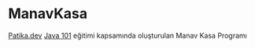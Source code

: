 # ManavKasa
[Patika.dev](https://www.patika.dev) [Java 101](https://app.patika.dev/courses/java101) eğitimi kapsamında oluşturulan Manav Kasa Programı
